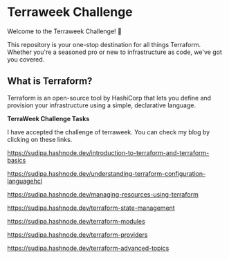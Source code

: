 # Terraweek Challenge

Welcome to the Terraweek Challenge! 🚀

This repository is your one-stop destination for all things Terraform. Whether you're a seasoned pro or new to infrastructure as code, we've got you covered.

## What is Terraform?

Terraform is an open-source tool by HashiCorp that lets you define and provision your infrastructure using a simple, declarative language.

**TerraWeek Challenge Tasks**

I have accepted the challenge of terraweek. You can check my blog by clicking on these links. 

https://sudipa.hashnode.dev/introduction-to-terraform-and-terraform-basics

https://sudipa.hashnode.dev/understanding-terraform-configuration-languagehcl

https://sudipa.hashnode.dev/managing-resources-using-terraform

https://sudipa.hashnode.dev/terraform-state-management

https://sudipa.hashnode.dev/terraform-modules

https://sudipa.hashnode.dev/terraform-providers

https://sudipa.hashnode.dev/terraform-advanced-topics
